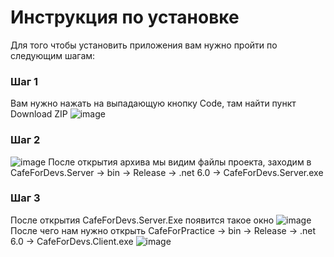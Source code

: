 # Инструкция по установке
Для того чтобы установить приложения вам нужно пройти по следующим шагам:
### Шаг 1
Вам нужно нажать на выпадающую кнопку Code, там найти пункт Download ZIP
![image](https://user-images.githubusercontent.com/89282865/198238389-653928b0-3782-428d-be18-bf9212b85d28.png)
### Шаг 2
![image](https://user-images.githubusercontent.com/89282865/198238815-291b6475-5159-4fa0-a94b-5b0c52fda508.png)
После открытия архива мы видим файлы проекта, заходим в CafeForDevs.Server -> bin -> Release -> .net 6.0 -> CafeForDevs.Server.exe
### Шаг 3
После открытия CafeForDevs.Server.Exe появится такое окно
![image](https://user-images.githubusercontent.com/89282865/198240771-b6ffe97f-c667-473e-83e5-5ed9821c4c1d.png)
После чего нам нужно открыть CafeForPractice -> bin -> Release -> .net 6.0 -> CafeForDevs.Client.exe
![image](https://user-images.githubusercontent.com/89282865/198241086-61f4661f-d0df-4454-9723-ef51b4c7b7b6.png)



